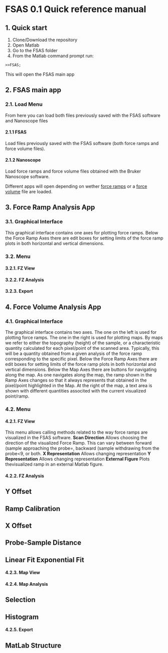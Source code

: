 # FSAS 0.1 Quick reference manual

## 1. Quick start
1. Clone/Download the repository
2. Open Matlab
3. Go to the FSAS folder
2. From the Matlab command prompt run:
```
>>FSAS;
```
This will open the FSAS main app

## 2. FSAS main app
### 2.1. Load Menu
From here you can load both files previously saved with the FSAS software and Nanoscope files
#### 2.1.1 FSAS
Load files previously saved with the FSAS software (both force ramps and force volume files).
#### 2.1.2 Nanoscope
Load force ramps and force volume files obtained with the Bruker Nanoscope software.

Different apps will open depending on wether [force ramps](#force-ramp-analysis-app) or a [force volume](#force-volume-analysis-app) file are loaded.

## 3. Force Ramp Analysis App
### 3.1. Graphical Interface
This graphical interface contains one axes for plotting force ramps. Below the Force Ramp Axes there
are edit boxes for setting limits of the force ramp plots in both horizontal and vertical dimensions.
### 3.2. Menu
#### 3.2.1. FZ View
#### 3.2.2. FZ Analysis
#### 3.2.3. Export


## 4. Force Volume Analysis App
### 4.1. Graphical Interface
The graphical interface contains two axes. The one on the left is used for plotting force ramps.
The one in the right is used for plotting maps. By maps we refer to either the topography (height)
of the sample, or a characteristic quantity calculated for each pixel/point of the scanned area. 
Typically, this will be a quantity obtained from a given analysis of the force ramp corresponding to
the specific pixel.
Below the Force Ramp Axes there are edit boxes for setting limits of the force ramp plots in both
horizontal and vertical dimensions.
Below the Map Axes there are buttons for navigating along the map. As one navigates along the map, 
the ramp shown in the Ramp Axes changes so that it always represents that obtained in the pixel/point
highlighted in the Map.
At the right of the map, a text area is shown with different quantities associted with the current
visualized point/ramp.
### 4.2. Menu
#### 4.2.1. FZ View
This menu allows calling methods related to the way force ramps are visualized in the FSAS software.
**Scan Direction**
Allows choosing the direction of the visualized Force Ramp. This can vary between forward (sample approaching 
the probe=, backward (sample withdrawing from the probe<9, or both.
**X Representation**
Allows changing representation
**Y Representation**
Allows changing representation
**External Figure**
Plots thevisualized ramp in an external Matlab figure.

#### 4.2.2. FZ Analysis
**Y Offset**
-


**Ramp Calibration**
-

**X Offset**
-

**Probe-Sample Distance**
-

**Linear Fit**
**Exponential Fit**
-
#### 4.2.3. Map View
#### 4.2.4. Map Analysis
**Selection**
-

**Histogram**
-

#### 4.2.5. Export
**MatLab Structure**
-

